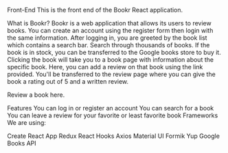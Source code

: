 Front-End
This is the front end of the Bookr React application.

What is Bookr?
Bookr is a web application that allows its users to review books. You can create an account using the register form then login with the same information. After logging in, you are greeted by the book list which contains a search bar. Search through thousands of books. If the book is in stock, you can be transferred to the Google books store to buy it. Clicking the book will take you to a book page with information about the specific book. Here, you can add a review on that book using the link provided. You'll be transferred to the review page where you can give the book a rating out of 5 and a written review.

Review a book here.

Features
You can log in or register an account
You can search for a book
You can leave a review for your favorite or least favorite book
Frameworks
We are using:

Create React App
Redux
React Hooks
Axios
Material UI
Formik
Yup
Google Books API
